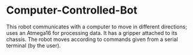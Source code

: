 # Computer-Controlled-Bot
This robot communicates with a computer to move in different directions; uses an Atmega16 for processing data. It has a gripper attached to its chassis. The robot moves according to commands given from a serial terminal (by the user). 
